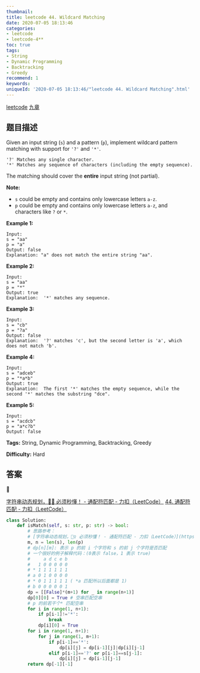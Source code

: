 ```yaml
---
thumbnail:
title: leetcode 44. Wildcard Matching
date: 2020-07-05 18:13:46
categories:
- leetcode
- leetcode-4**
toc: true
tags:
- String
- Dynamic Programming
- Backtracking
- Greedy
recommend: 1
keywords:
uniqueId: '2020-07-05 18:13:46/"leetcode 44. Wildcard Matching".html'
---
```


<a href="https://leetcode.com/problems/wildcard-matching/">leetcode</a>
<a href="https://www.jiuzhang.com/solution/wildcard-matching/">九章</a>
## 题目描述
Given an input string (`s`) and a pattern (`p`), implement wildcard pattern
matching with support for `'?'` and `'*'`.
        
    '?' Matches any single character.
    '*' Matches any sequence of characters (including the empty sequence).


The matching should cover the **entire** input string (not partial).

**Note:**

  * `s` could be empty and contains only lowercase letters `a-z`.
  * `p` could be empty and contains only lowercase letters `a-z`, and characters like `?` or `*`.

**Example 1:**
        
    Input:
    s = "aa"
    p = "a"
    Output: false
    Explanation: "a" does not match the entire string "aa".


**Example 2:**
        
    Input:
    s = "aa"
    p = "*"
    Output: true
    Explanation:  '*' matches any sequence.


**Example 3:**
        
    Input:
    s = "cb"
    p = "?a"
    Output: false
    Explanation:  '?' matches 'c', but the second letter is 'a', which does not match 'b'.


**Example 4:**
        
    Input:
    s = "adceb"
    p = "*a*b"
    Output: true
    Explanation:  The first '*' matches the empty sequence, while the second '*' matches the substring "dce".


**Example 5:**
        
    Input:
    s = "acdcb"
    p = "a*c?b"
    Output: false



**Tags:** String, Dynamic Programming, Backtracking, Greedy

**Difficulty:** Hard

## 答案
<!--more-->

[字符串动态规划，🤷‍♀️ 必须秒懂！ - 通配符匹配 - 力扣（LeetCode）](https://leetcode-cn.com/problems/wildcard-matching/solution/zi-fu-chuan-dong-tai-gui-hua-bi-xu-miao-dong-by-sw/)
[44. 通配符匹配 - 力扣（LeetCode）](https://leetcode-cn.com/problems/wildcard-matching/submissions/)

```python
class Solution:
    def isMatch(self, s: str, p: str) -> bool:
        # 思路参考：
        # [字符串动态规划，🤷‍♀️ 必须秒懂！ - 通配符匹配 - 力扣（LeetCode）](https://leetcode-cn.com/problems/wildcard-matching/solution/zi-fu-chuan-dong-tai-gui-hua-bi-xu-miao-dong-by-sw/)
        m, n = len(s), len(p)
        # dp[n][m]: 表示 p 的前 i 个字符和 s 的前 j 个字符是否匹配
        # 一个很好的例子解释代码：(0表示 false，1 表示 true)
        #     a d c e b
        #   1 0 0 0 0 0 
        # * 1 1 1 1 1 1
        # a 0 1 0 0 0 0
        # * 0 1 1 1 1 1 ( *a 匹配所以后面都是 1)
        # b 0 0 0 0 0 1
        dp = [[False]*(m+1) for _ in range(n+1)]
        dp[0][0] = True # 空串匹配空串
        # p 的前若干个* 匹配空串
        for i in range(1, n+1):
            if p[i-1]!='*':
                break
            dp[i][0] = True
        for i in range(1, n+1):
            for j in range(1, m+1):
                if p[i-1]=='*':
                    dp[i][j] = dp[i-1][j]|dp[i][j-1]
                elif p[i-1]=='?' or p[i-1]==s[j-1]:
                    dp[i][j] = dp[i-1][j-1]
        return dp[-1][-1]
        
```
